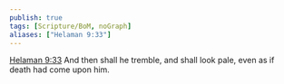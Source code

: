 ```yaml
---
publish: true
tags: [Scripture/BoM, noGraph]
aliases: ["Helaman 9:33"]
---
```

[Helaman 9:33](https://churchofjesuschrist.org/study/scriptures/bofm/hel/9?lang=eng&id=p33#p33) And then shall he tremble, and shall look pale, even as if death had come upon him.

